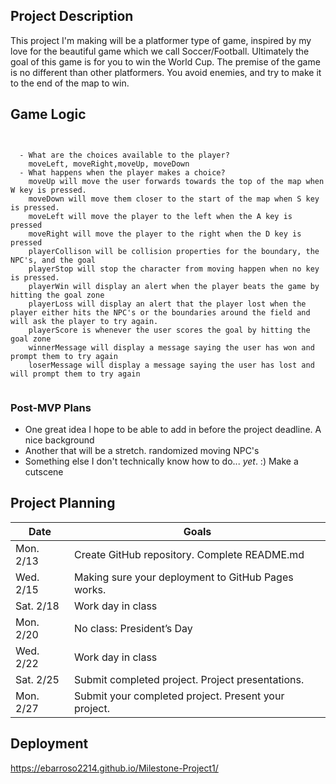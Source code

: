 
## Project Description

This project I'm making will be a platformer type of game, inspired by my love for the beautiful game which we call Soccer/Football. Ultimately the goal of this game is for you to win the World Cup. The premise of the game is no different than other platformers. You avoid enemies, and try to make it to the end of the map to win.

## Game Logic

```


  - What are the choices available to the player?
    moveLeft, moveRight,moveUp, moveDown
  - What happens when the player makes a choice?
    moveUp will move the user forwards towards the top of the map when W key is pressed.
    moveDown will move them closer to the start of the map when S key is pressed.
    moveLeft will move the player to the left when the A key is pressed
    moveRight will move the player to the right when the D key is pressed
    playerCollison will be collision properties for the boundary, the NPC's, and the goal
    playerStop will stop the character from moving happen when no key is pressed.
    playerWin will display an alert when the player beats the game by hitting the goal zone
    playerLoss will display an alert that the player lost when the player either hits the NPC's or the boundaries around the field and will ask the player to try again.
    playerScore is whenever the user scores the goal by hitting the goal zone
    winnerMessage will display a message saying the user has won and prompt them to try again
    loserMessage will display a message saying the user has lost and will prompt them to try again


```


### Post-MVP Plans

- One great idea I hope to be able to add in before the project deadline.
    A nice background
- Another that will be a stretch.
    randomized moving NPC's
- Something else I don't technically know how to do... _yet_. :)
    Make a cutscene

## Project Planning


|Date| Goals|
|----| -----|
| Mon. 2/13 | Create GitHub repository. Complete README.md |
| Wed. 2/15 | Making sure your deployment to GitHub Pages works. |
| Sat. 2/18 | Work day in class |
| Mon. 2/20 | No class: President’s Day |
| Wed. 2/22 | Work day in class  |
| Sat. 2/25 | Submit completed project. Project presentations. |
| Mon. 2/27 | Submit your completed project. Present your project. |


## Deployment 
https://ebarroso2214.github.io/Milestone-Project1/
